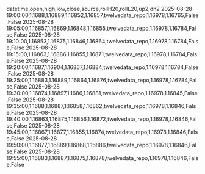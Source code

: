 datetime,open,high,low,close,source,rollH20,rollL20,up2,dn2
2025-08-28 19:00:00,1.1688,1.16889,1.16852,1.16857,twelvedata_repo,1.16978,1.16765,False,False
2025-08-28 19:05:00,1.16857,1.16869,1.16848,1.16855,twelvedata_repo,1.16978,1.16784,False,False
2025-08-28 19:10:00,1.16853,1.16875,1.16846,1.16864,twelvedata_repo,1.16978,1.16784,False,False
2025-08-28 19:15:00,1.16863,1.16886,1.16855,1.16871,twelvedata_repo,1.16978,1.16784,False,False
2025-08-28 19:20:00,1.1687,1.16904,1.16867,1.16884,twelvedata_repo,1.16978,1.16784,False,False
2025-08-28 19:25:00,1.16883,1.16889,1.16864,1.16876,twelvedata_repo,1.16978,1.16784,False,False
2025-08-28 19:30:00,1.16874,1.16897,1.1686,1.16881,twelvedata_repo,1.16978,1.16845,False,False
2025-08-28 19:35:00,1.1688,1.16887,1.16858,1.16862,twelvedata_repo,1.16978,1.16846,False,False
2025-08-28 19:40:00,1.16863,1.16875,1.16856,1.16872,twelvedata_repo,1.16978,1.16846,False,False
2025-08-28 19:45:00,1.16867,1.16877,1.16855,1.16874,twelvedata_repo,1.16978,1.16846,False,False
2025-08-28 19:50:00,1.16877,1.16889,1.16868,1.16886,twelvedata_repo,1.16978,1.16846,False,False
2025-08-28 19:55:00,1.16883,1.16887,1.16875,1.16878,twelvedata_repo,1.16978,1.16846,False,False
